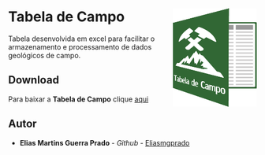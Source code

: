 <h1> 
Tabela de Campo
<img align="right" style="float: right;" src="https://github.com/Eliasmgprado/Tabela_de_Campo/blob/master/logo.png" height="200" width="170">
</h1>

Tabela desenvolvida em excel para facilitar o armazenamento e processamento de dados geológicos de campo.

## Download

Para baixar a **Tabela de Campo** clique [aqui](https://github.com/Eliasmgprado/Tabela_de_Campo/archive/master.zip)

## Autor

* **Elias Martins Guerra Prado** - *Github* - [Eliasmgprado](https://github.com/Eliasmgprado)
